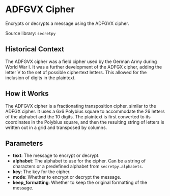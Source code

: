
# ADFGVX Cipher

Encrypts or decrypts a message using the ADFGVX cipher.

Source library: `secretpy`

## Historical Context

The ADFGVX cipher was a field cipher used by the German Army during World War I. It was a further development of the ADFGX cipher, adding the letter V to the set of possible ciphertext letters. This allowed for the inclusion of digits in the plaintext.

## How it Works

The ADFGVX cipher is a fractionating transposition cipher, similar to the ADFGX cipher. It uses a 6x6 Polybius square to accommodate the 26 letters of the alphabet and the 10 digits. The plaintext is first converted to its coordinates in the Polybius square, and then the resulting string of letters is written out in a grid and transposed by columns.

## Parameters

- **text**: The message to encrypt or decrypt.
- **alphabet**: The alphabet to use for the cipher. Can be a string of characters or a predefined alphabet from `secretpy.alphabets`.
- **key**: The key for the cipher.
- **mode**: Whether to encrypt or decrypt the message.
- **keep_formatting**: Whether to keep the original formatting of the message.

